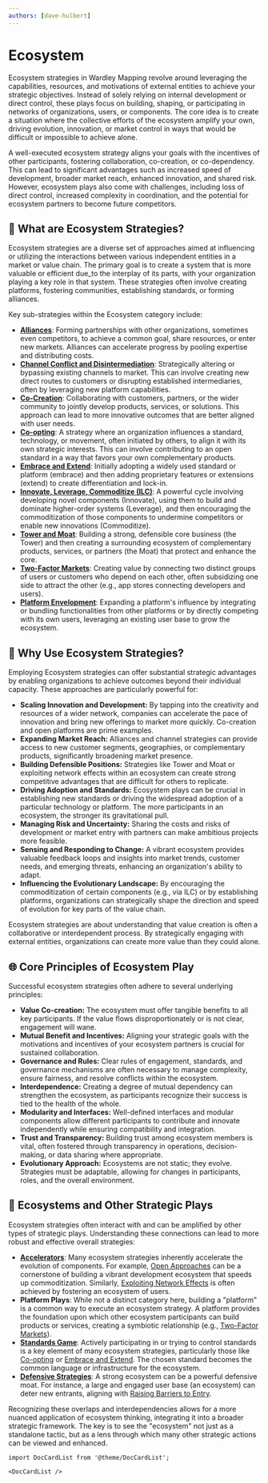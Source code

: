 ```yaml
---
authors: [dave-hulbert]
---
```


# Ecosystem

Ecosystem strategies in Wardley Mapping revolve around leveraging the capabilities, resources, and motivations of external entities to achieve your strategic objectives. Instead of solely relying on internal development or direct control, these plays focus on building, shaping, or participating in networks of organizations, users, or components. The core idea is to create a situation where the collective efforts of the ecosystem amplify your own, driving evolution, innovation, or market control in ways that would be difficult or impossible to achieve alone.

A well-executed ecosystem strategy aligns your goals with the incentives of other participants, fostering collaboration, co-creation, or co-dependency. This can lead to significant advantages such as increased speed of development, broader market reach, enhanced innovation, and shared risk. However, ecosystem plays also come with challenges, including loss of direct control, increased complexity in coordination, and the potential for ecosystem partners to become future competitors.

## 🤔 **What are Ecosystem Strategies?**

Ecosystem strategies are a diverse set of approaches aimed at influencing or utilizing the interactions between various independent entities in a market or value chain. The primary goal is to create a system that is more valuable or efficient due_to the interplay of its parts, with your organization playing a key role in that system. These strategies often involve creating platforms, fostering communities, establishing standards, or forming alliances.

Key sub-strategies within the Ecosystem category include:

*   **[Alliances](/strategies/ecosystem/alliances)**: Forming partnerships with other organizations, sometimes even competitors, to achieve a common goal, share resources, or enter new markets. Alliances can accelerate progress by pooling expertise and distributing costs.
*   **[Channel Conflict and Disintermediation](/strategies/ecosystem/channel-conflict-and-disintermediation)**: Strategically altering or bypassing existing channels to market. This can involve creating new direct routes to customers or disrupting established intermediaries, often by leveraging new platform capabilities.
*   **[Co-Creation](/strategies/ecosystem/co-creation)**: Collaborating with customers, partners, or the wider community to jointly develop products, services, or solutions. This approach can lead to more innovative outcomes that are better aligned with user needs.
*   **[Co-opting](/strategies/ecosystem/co-opting)**: A strategy where an organization influences a standard, technology, or movement, often initiated by others, to align it with its own strategic interests. This can involve contributing to an open standard in a way that favors your own complementary products.
*   **[Embrace and Extend](/strategies/ecosystem/embrace-and-extend)**: Initially adopting a widely used standard or platform (embrace) and then adding proprietary features or extensions (extend) to create differentiation and lock-in.
*   **[Innovate, Leverage, Commoditize (ILC)](/strategies/ecosystem/innovate-leverage-commoditize)**: A powerful cycle involving developing novel components (Innovate), using them to build and dominate higher-order systems (Leverage), and then encouraging the commoditization of those components to undermine competitors or enable new innovations (Commoditize).
*   **[Tower and Moat](/strategies/ecosystem/tower-and-moat)**: Building a strong, defensible core business (the Tower) and then creating a surrounding ecosystem of complementary products, services, or partners (the Moat) that protect and enhance the core.
*   **[Two-Factor Markets](/strategies/ecosystem/two-factor-markets)**: Creating value by connecting two distinct groups of users or customers who depend on each other, often subsidizing one side to attract the other (e.g., app stores connecting developers and users).
*   **[Platform Envelopment](/strategies/ecosystem/platform-envelopment)**: Expanding a platform's influence by integrating or bundling functionalities from other platforms or by directly competing with its own users, leveraging an existing user base to grow the ecosystem.

## 🚀 **Why Use Ecosystem Strategies?**

Employing Ecosystem strategies can offer substantial strategic advantages by enabling organizations to achieve outcomes beyond their individual capacity. These approaches are particularly powerful for:

*   **Scaling Innovation and Development:** By tapping into the creativity and resources of a wider network, companies can accelerate the pace of innovation and bring new offerings to market more quickly. Co-creation and open platforms are prime examples.
*   **Expanding Market Reach:** Alliances and channel strategies can provide access to new customer segments, geographies, or complementary products, significantly broadening market presence.
*   **Building Defensible Positions:** Strategies like Tower and Moat or exploiting network effects within an ecosystem can create strong competitive advantages that are difficult for others to replicate.
*   **Driving Adoption and Standards:** Ecosystem plays can be crucial in establishing new standards or driving the widespread adoption of a particular technology or platform. The more participants in an ecosystem, the stronger its gravitational pull.
*   **Managing Risk and Uncertainty:** Sharing the costs and risks of development or market entry with partners can make ambitious projects more feasible.
*   **Sensing and Responding to Change:** A vibrant ecosystem provides valuable feedback loops and insights into market trends, customer needs, and emerging threats, enhancing an organization's ability to adapt.
*   **Influencing the Evolutionary Landscape:** By encouraging the commoditization of certain components (e.g., via ILC) or by establishing platforms, organizations can strategically shape the direction and speed of evolution for key parts of the value chain.

Ecosystem strategies are about understanding that value creation is often a collaborative or interdependent process. By strategically engaging with external entities, organizations can create more value than they could alone.

## 🌐 **Core Principles of Ecosystem Play**

Successful ecosystem strategies often adhere to several underlying principles:

*   **Value Co-creation:** The ecosystem must offer tangible benefits to all key participants. If the value flows disproportionately or is not clear, engagement will wane.
*   **Mutual Benefit and Incentives:** Aligning your strategic goals with the motivations and incentives of your ecosystem partners is crucial for sustained collaboration.
*   **Governance and Rules:** Clear rules of engagement, standards, and governance mechanisms are often necessary to manage complexity, ensure fairness, and resolve conflicts within the ecosystem.
*   **Interdependence:** Creating a degree of mutual dependency can strengthen the ecosystem, as participants recognize their success is tied to the health of the whole.
*   **Modularity and Interfaces:** Well-defined interfaces and modular components allow different participants to contribute and innovate independently while ensuring compatibility and integration.
*   **Trust and Transparency:** Building trust among ecosystem members is vital, often fostered through transparency in operations, decision-making, or data sharing where appropriate.
*   **Evolutionary Approach:** Ecosystems are not static; they evolve. Strategies must be adaptable, allowing for changes in participants, roles, and the overall environment.

## 🔗 **Ecosystems and Other Strategic Plays**

Ecosystem strategies often interact with and can be amplified by other types of strategic plays. Understanding these connections can lead to more robust and effective overall strategies:

*   **[Accelerators](/strategies/accelerators/)**: Many ecosystem strategies inherently accelerate the evolution of components. For example, [Open Approaches](/strategies/accelerators/open-approaches) can be a cornerstone of building a vibrant development ecosystem that speeds up commoditization. Similarly, [Exploiting Network Effects](/strategies/accelerators/exploiting-network-effects) is often achieved by fostering an ecosystem of users.
*   **Platform Plays**: While not a distinct category here, building a "platform" is a common way to execute an ecosystem strategy. A platform provides the foundation upon which other ecosystem participants can build products or services, creating a symbiotic relationship (e.g., [Two-Factor Markets](/strategies/ecosystem/two-factor-markets)).
*   **[Standards Game](/strategies/markets/standards-game)**: Actively participating in or trying to control standards is a key element of many ecosystem strategies, particularly those like [Co-opting](/strategies/ecosystem/co-opting) or [Embrace and Extend](/strategies/ecosystem/embrace-and-extend). The chosen standard becomes the common language or infrastructure for the ecosystem.
*   **[Defensive Strategies](/strategies/defensive/)**: A strong ecosystem can be a powerful defensive moat. For instance, a large and engaged user base (an ecosystem) can deter new entrants, aligning with [Raising Barriers to Entry](/strategies/defensive/raising-barriers-to-entry).

Recognizing these overlaps and interdependencies allows for a more nuanced application of ecosystem thinking, integrating it into a broader strategic framework. The key is to see the "ecosystem" not just as a standalone tactic, but as a lens through which many other strategic actions can be viewed and enhanced.

```mdx-code-block
import DocCardList from '@theme/DocCardList';

<DocCardList />
```
